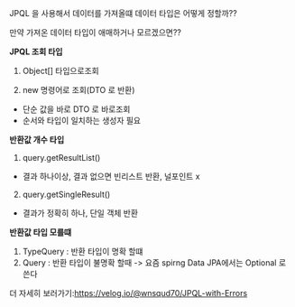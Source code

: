 

JPQL 을 사용해서 데이터를 가져올떄 데이터 타입은 어떻게 정할까??

만약 가져온 데이터 타입이 애매하거나 모르겠으면??

**JPQL 조회 타입**

1. Object[] 타입으로조회

3. new 명령어로 조회(DTO 로 반환)
- 단순 값을 바로 DTO 로 바로조회
- 순서와 타입이 일치하는 생성자 필요


**반환값 개수 타입**

1. query.getResultList()

- 결과 하나이상, 결과 없으면 빈리스트 반환, 널포인트 x

2. query.getSingleResult()
- 결과가 정확히 하나, 단일 객체 반환


**반환값 타입 모를떄**

1. TypeQuery : 반환 타입이 명확 할떄
2. Query : 반환 타입이 불명확 할때  -> 요즘 spirng Data JPA에서는 Optional 로 쓴다

더 자세히 보러가기:https://velog.io/@wnsqud70/JPQL-with-Errors
